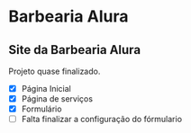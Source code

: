 # Barbearia Alura #
## Site da Barbearia Alura ##

Projeto quase finalizado.

- [x] Página Inicial
- [x] Página de serviços
- [x] Formulário 
- [ ] Falta finalizar a configuração do fórmulario
